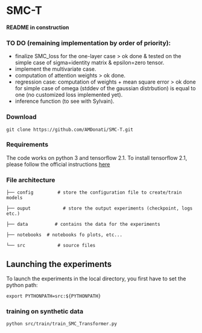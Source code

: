 # SMC-T

**README in construction**

### TO DO (remaining implementation by order of priority): 
* finalize SMC_loss for the one-layer case > ok done & tested on the simple case of sigma=identity matrix & epsilon=zero tensor.
* implement the multivariate case. 
* computation of attention weights > ok done.
* regression case: computation of weights + mean square error > ok done for simple case of omega (stddev of the gaussian distrbution) is equal to one (no customized loss implemented yet).
* inference function (to see with Sylvain). 

### Download

```
git clone https://github.com/AMDonati/SMC-T.git
```

### Requirements

The code works on  python 3 and tensorflow 2.1.
To install tensorflow 2.1, please follow the official instructions [here](https://www.tensorflow.org/install/pip?lang=python3)

### File architecture
```
├── config         # store the configuration file to create/train models

├── ouput            # store the output experiments (checkpoint, logs etc.)

├── data          # contains the data for the experiments

├── notebooks  # notebooks fo plots, etc... 

└── src            # source files
```

## Launching the experiments

To launch the experiments in the local directory, you first have to set the python path:
```
export PYTHONPATH=src:${PYTHONPATH} 
```

### training on synthetic data
```
python src/train/train_SMC_Transformer.py

```
